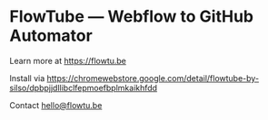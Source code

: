 # FlowTube — Webflow to GitHub Automator

Learn more at https://flowtu.be

Install via https://chromewebstore.google.com/detail/flowtube-by-silso/dpbpjjdllibclfepmoefbplmkaikhfdd

Contact hello@flowtu.be
